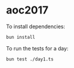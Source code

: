 # aoc2017

To install dependencies:

```bash
bun install
```

To run the tests for a day:

```bash
bun test ./day1.ts
```
